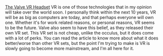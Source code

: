 [The Valve VR Headset](https://www.rockpapershotgun.com/valve-index-review)
VR is one of those technologies that in my opinion will take over the world
soon. I personally think within the next 10 years, VR will be as big as computers
are today, and that perhaps everyone will own one. Whether it's for work related
reasons, or personal reasons, VR seems to be the future. Valve also seem to have
this belief, as they released their own VR set. This VR set is not cheap, unlike the
occulus, but it does come with a lot of perks. You can read the article to know 
more about what it does better/worse than other VR sets, but the point I'm trying to make is
VR is slowly going to become more mainstream, and I'm all here for it.